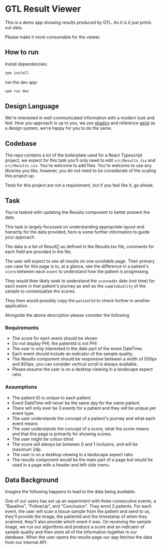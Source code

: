 # GTL Result Viewer

This is a demo app showing results produced by GTL.
As it is it just prints out data.

Please make it more consumable for the viewer.

## How to run

Install dependencies:
```bash
npm install
```

run the dev app:
```bash
npm run dev
```

## Design Language

We're interested in well communicated information with a modern look and feel.
How you approach is up to you, we use [shadcn](https://ui.shadcn.com/) and reference [geist](https://vercel.com/geist) as a design system, we're happy for you to do the same.

## Codebase

The repo contains a lot of the boilerplate used for a React Typescript project, we expect for this task you'll only need to edit `src/Results.tsx` and `src/Results.css`. You're welcome to add files. You're welcome to use any libraries you like, however, you do not need to be considerate of the scaling this project up.

Tests for this project are not a requirement, but if you feel like it, go ahead.

## Task

You're tasked with updating the Results component to better present the data.

This task is largely focussed on understanding appropriate layout and hierachy for the data provided, here is some further information to guide your approach.

The data is a list of Result[] as defined in the Results.tsx file, comments for each field are provided in the file.

The user will expect to see all results on one scrollable page. Their primary use case for this page is to, at a glance, see the difference in a patient's `score` between each `event` to understand how the patient is progressing.

They would then likely seek to understand the `scannedAt` date (not time) for each event in that patient's journey as well as the `sampleQuality` of the sample to contextualise the scores.

They then would possibly copy the `patientId` to check further in another application.

Alongside the above description please consider the following

### Requirements
- The score for each event should be shown
- Do not display PHI, the patientId is not PHI
- The user is only interested in the date part of the event DateTime.
- Each event should include an indicator of the sample quality. 
- The Results component should be responsive between a width of 500px and 800px, you can consider vertical scroll is always available.
- Please assume the user is on a desktop viewing in a landscape aspect ratio

### Assumptions
- The patient ID is unique to each patient.
- Event DateTime will never be the same day for the same patient.
- There will only ever be 3 events for a patient and they will be unique per event type.
- The user understands the concept of a patient's journey and what each event means
- The user understands the concept of a score, what the score means and that this page is primarily for showing scores.
- The user might be colour blind
- The score will always be between 0 and 1 inclusive, and will be maximum 2dp.
- The user is on a desktop viewing in a landscape aspect ratio
- The results component would be the main part of a page but would be used in a page with a header and left-side menu.


## Data Background

Imagine the following happens to lead to the data being available.

One of our users has set up an experiment with three consecutive events, a "Baseline", "FollowUp", and "Conclusion".
They enrol 3 patients.
For each event, the user will scan a tissue sample from the patient and send to us, they'll provide the image, the patientId and the timestamp of when they scanned, they'll also provide which event it was.
On receiving the sample image, we run our algorithms and produce a score and an indicator of sample quality and then store all of the information together in our database.
When the user opens the results page our app fetches the data from our internal API.
